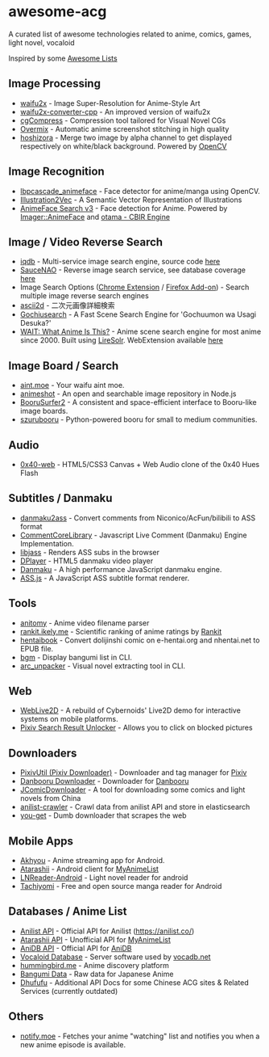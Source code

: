 # awesome-acg
A curated list of awesome technologies related to anime, comics, games, light novel, vocaloid

Inspired by some [Awesome Lists](https://github.com/sindresorhus/awesome)

## Image Processing
* [waifu2x](https://github.com/nagadomi/waifu2x) - Image Super-Resolution for Anime-Style Art
* [waifu2x-converter-cpp](https://github.com/tanakamura/waifu2x-converter-cpp) - An improved version of waifu2x
* [cgCompress](https://github.com/spillerrec/cgCompress) - Compression tool tailored for Visual Novel CGs
* [Overmix](https://github.com/spillerrec/Overmix) - Automatic anime screenshot stitching in high quality
* [hoshizora](https://github.com/BlueCocoa/hoshizora) - Merge two image by alpha channel to get displayed respectively on white/black background. Powered by [OpenCV](https://github.com/opencv/opencv)

## Image Recognition
* [lbpcascade_animeface](https://github.com/nagadomi/lbpcascade_animeface) - Face detector for anime/manga using OpenCV.
* [Illustration2Vec](http://illustration2vec.net/) - A Semantic Vector Representation of Illustrations
* [AnimeFace Search v3](http://animeface3.libotama.so/) - Face detection for Anime. Powered by [Imager::AnimeFace](http://anime.udp.jp/imager-animeface.html) and [otama - CBIR Engine](https://github.com/nagadomi/otama)

## Image / Video Reverse Search
* [iqdb](https://iqdb.org/) - Multi-service image search engine, source code [here](https://iqdb.org/code/)
* [SauceNAO](https://saucenao.com/) - Reverse image search service, see database coverage [here](https://saucenao.com/status.html)
* Image Search Options ([Chrome Extension](https://chrome.google.com/webstore/detail/image-search-options/kljmejbpilkadikecejccebmccagifhl) / [Firefox Add-on](https://addons.mozilla.org/en-US/firefox/addon/image-search-options/)) - Search multiple image reverse search engines
* [ascii2d](http://www.ascii2d.net/) - 二次元画像詳細検索
* [Gochiusearch](https://github.com/ksasao/Gochiusearch) - A Fast Scene Search Engine for 'Gochuumon wa Usagi Desuka?'
* [WAIT: What Anime Is This?](https://github.com/soruly/whatanime.ga) - Anime scene search engine for most anime since 2000. Built using [LireSolr](https://bitbucket.org/dermotte/liresolr). WebExtension available [here](https://github.com/soruly/whatanime.ga-WebExtension)

## Image Board / Search
* [aint.moe](https://github.com/maxpowa/aint.moe) - Your waifu aint moe.
* [animeshot](https://github.com/bitinn/animeshot) - An open and searchable image repository in Node.js
* [BooruSurfer2](https://github.com/spillerrec/BooruSurfer2) - A consistent and space-efficient interface to Booru-like image boards.
* [szurubooru](https://github.com/rr-/szurubooru) - Python-powered booru for small to medium communities.

## Audio
* [0x40-web](https://github.com/mon/0x40-web) - HTML5/CSS3 Canvas + Web Audio clone of the 0x40 Hues Flash

## Subtitles / Danmaku
* [danmaku2ass](https://github.com/m13253/danmaku2ass) - Convert comments from Niconico/AcFun/bilibili to ASS format
* [CommentCoreLibrary](https://github.com/jabbany/CommentCoreLibrary) - Javascript Live Comment (Danmaku) Engine Implementation.
* [libjass](https://github.com/Arnavion/libjass) - Renders ASS subs in the browser
* [DPlayer](https://github.com/DIYgod/DPlayer) - HTML5 danmaku video player
* [Danmaku](https://github.com/weizhenye/Danmaku) - A high performance JavaScript danmaku engine.
* [ASS.js](https://github.com/weizhenye/ASS) - A JavaScript ASS subtitle format renderer.

## Tools
* [anitomy](https://github.com/erengy/anitomy) - Anime video filename parser
* [rankit.ikely.me](http://rankit.ikely.me/) - Scientific ranking of anime ratings by [Rankit](https://github.com/wattlebird/ranking)
* [hentaibook](https://github.com/MoeOverflow/hentaibook) - Convert dolijinshi comic on e-hentai.org and nhentai.net to EPUB file.
* [bgm](https://github.com/egoist/bgm) - Display bangumi list in CLI.
* [arc_unpacker](https://github.com/vn-tools/arc_unpacker) - Visual novel extracting tool in CLI.

## Web
* [WebLive2D](https://github.com/yutarochan/WebLive2D) - A rebuild of Cybernoids' Live2D demo for interactive systems on mobile platforms.
* [Pixiv Search Result Unlocker](https://github.com/soruly/Pixiv-Search-Result-Unlocker) - Allows you to click on blocked pictures

## Downloaders
* [PixivUtil (Pixiv Downloader)](https://github.com/Nandaka/PixivUtil2) - Downloader and tag manager for [Pixiv](http://www.pixiv.net/)
* [Danbooru Downloader](https://github.com/Nandaka/DanbooruDownloader) - Downloader for [Danbooru](https://danbooru.donmai.us/)
* [JComicDownloader](https://github.com/abc9070410/JComicDownloader) - A tool for downloading some comics and light novels from China
* [anilist-crawler](https://github.com/soruly/anilist-crawler) - Crawl data from anilist API and store in elasticsearch
* [you-get](https://github.com/soimort/you-get) - Dumb downloader that scrapes the web

## Mobile Apps
* [Akhyou](https://github.com/dulleh/akhyou) - Anime streaming app for Android.
* [Atarashii](https://github.com/AnimeNeko/Atarashii) - Android client for [MyAnimeList](http://myanimelist.net/)
* [LNReader-Android](https://github.com/calvinaquino/LNReader-Android) - Light novel reader for android
* [Tachiyomi](https://github.com/inorichi/tachiyomi) - Free and open source manga reader for Android

## Databases / Anime List
* [Anilist API](https://github.com/joshstar/AniList-API-Docs) - Official API for Anilist (https://anilist.co/)
* [Atarashii API](https://bitbucket.org/ratan12/atarashii-api) - Unofficial API for [MyAnimeList](http://myanimelist.net/)
* [AniDB API](https://wiki.anidb.net/w/API) - Official API for [AniDB](https://anidb.net/)
* [Vocaloid Database](https://github.com/VocaDB/vocadb) - Server software used by [vocadb.net](http://vocadb.net/)
* [hummingbird.me](https://github.com/hummingbird-me) - Anime discovery platform
* [Bangumi Data](https://github.com/bangumi-data/bangumi-data) - Raw data for Japanese Anime
* [Dhufufu](https://github.com/sorz/dhufufu) - Additional API Docs for some Chinese ACG sites & Related Services (currently outdated)

## Others
* [notify.moe](https://github.com/animenotifier/notify.moe) - Fetches your anime "watching" list and notifies you when a new anime episode is available.
